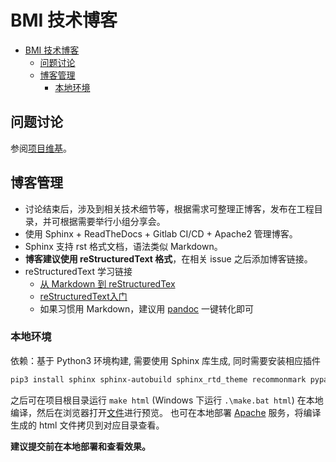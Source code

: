 # BMI 技术博客

- [BMI 技术博客](#bmi-%e6%8a%80%e6%9c%af%e5%8d%9a%e5%ae%a2)
  - [问题讨论](#%e9%97%ae%e9%a2%98%e8%ae%a8%e8%ae%ba)
  - [博客管理](#%e5%8d%9a%e5%ae%a2%e7%ae%a1%e7%90%86)
    - [本地环境](#%e6%9c%ac%e5%9c%b0%e7%8e%af%e5%a2%83)

## 问题讨论

参阅[项目维基](http://192.168.1.36/ylrc/share/bmi_faqs/wikis/home)。

## 博客管理

- 讨论结束后，涉及到相关技术细节等，根据需求可整理正博客，发布在工程目录，并可根据需要举行小组分享会。
- 使用 Sphinx + ReadTheDocs + Gitlab CI/CD + Apache2 管理博客。
- Sphinx 支持 rst 格式文档，语法类似 Markdown。
- **博客建议使用 reStructuredText 格式**，在相关 issue 之后添加博客链接。
- reStructuredText 学习链接
  - [从 Markdown 到 reStructuredTex](https://macplay.github.io/posts/cong-markdown-dao-restructuredtext/)
  - [reStructuredText入门](http://www.pythondoc.com/sphinx/rest.html)
  - 如果习惯用 Markdown，建议用 [pandoc](https://pandoc.org/try/?text=&from=markdown&to=rst) 一键转化即可

### 本地环境

依赖：基于 Python3 环境构建, 需要使用 Sphinx 库生成, 同时需要安装相应插件

```sh
pip3 install sphinx sphinx-autobuild sphinx_rtd_theme recommonmark pypandoc
```

之后可在项目根目录运行 `make html` (Windows 下运行 `.\make.bat html`) 在本地编译，然后在浏览器打开[文件](build/html/index.html)进行预览。
也可在本地部署 [Apache](https://www.linuxidc.com/Linux/2013-06/85827.htm) 服务，将编译生成的 html 文件拷贝到对应目录查看。

**建议提交前在本地部署和查看效果。**
